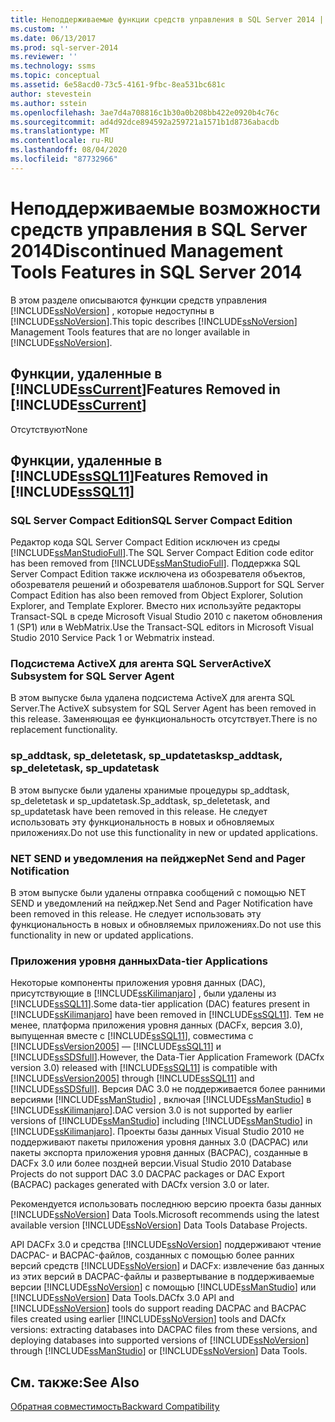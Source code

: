 ```yaml
---
title: Неподдерживаемые функции средств управления в SQL Server 2014 | Документация Майкрософт
ms.custom: ''
ms.date: 06/13/2017
ms.prod: sql-server-2014
ms.reviewer: ''
ms.technology: ssms
ms.topic: conceptual
ms.assetid: 6e58acd0-73c5-4161-9fbc-8ea531bc681c
author: stevestein
ms.author: sstein
ms.openlocfilehash: 3ae7d4a708816c1b30a0b208bb422e0920b4c76c
ms.sourcegitcommit: ad4d92dce894592a259721a1571b1d8736abacdb
ms.translationtype: MT
ms.contentlocale: ru-RU
ms.lasthandoff: 08/04/2020
ms.locfileid: "87732966"
---
```

# <a name="discontinued-management-tools-features-in-sql-server-2014"></a><span data-ttu-id="9ac6d-102">Неподдерживаемые возможности средств управления в SQL Server 2014</span><span class="sxs-lookup"><span data-stu-id="9ac6d-102">Discontinued Management Tools Features in SQL Server 2014</span></span>
  <span data-ttu-id="9ac6d-103">В этом разделе описываются функции средств управления [!INCLUDE[ssNoVersion](../includes/ssnoversion-md.md)] , которые недоступны в [!INCLUDE[ssNoVersion](../includes/ssnoversion-md.md)].</span><span class="sxs-lookup"><span data-stu-id="9ac6d-103">This topic describes [!INCLUDE[ssNoVersion](../includes/ssnoversion-md.md)] Management Tools features that are no longer available in [!INCLUDE[ssNoVersion](../includes/ssnoversion-md.md)].</span></span>  
  
## <a name="features-removed-in-sscurrent"></a><span data-ttu-id="9ac6d-104">Функции, удаленные в [!INCLUDE[ssCurrent](../includes/sscurrent-md.md)]</span><span class="sxs-lookup"><span data-stu-id="9ac6d-104">Features Removed in [!INCLUDE[ssCurrent](../includes/sscurrent-md.md)]</span></span>  
 <span data-ttu-id="9ac6d-105">Отсутствуют</span><span class="sxs-lookup"><span data-stu-id="9ac6d-105">None</span></span>  
  
## <a name="features-removed-in-sssql11"></a><span data-ttu-id="9ac6d-106">Функции, удаленные в [!INCLUDE[ssSQL11](../includes/sssql11-md.md)]</span><span class="sxs-lookup"><span data-stu-id="9ac6d-106">Features Removed in [!INCLUDE[ssSQL11](../includes/sssql11-md.md)]</span></span>  
  
### <a name="sql-server-compact-edition"></a><span data-ttu-id="9ac6d-107">SQL Server Compact Edition</span><span class="sxs-lookup"><span data-stu-id="9ac6d-107">SQL Server Compact Edition</span></span>  
 <span data-ttu-id="9ac6d-108">Редактор кода SQL Server Compact Edition исключен из среды [!INCLUDE[ssManStudioFull](../includes/ssmanstudiofull-md.md)].</span><span class="sxs-lookup"><span data-stu-id="9ac6d-108">The SQL Server Compact Edition code editor has been removed from [!INCLUDE[ssManStudioFull](../includes/ssmanstudiofull-md.md)].</span></span> <span data-ttu-id="9ac6d-109">Поддержка SQL Server Compact Edition также исключена из обозревателя объектов, обозревателя решений и обозревателя шаблонов.</span><span class="sxs-lookup"><span data-stu-id="9ac6d-109">Support for SQL Server Compact Edition has also been removed from Object Explorer, Solution Explorer, and Template Explorer.</span></span> <span data-ttu-id="9ac6d-110">Вместо них используйте редакторы Transact-SQL в среде Microsoft Visual Studio 2010 с пакетом обновления 1 (SP1) или в WebMatrix.</span><span class="sxs-lookup"><span data-stu-id="9ac6d-110">Use the Transact-SQL editors in Microsoft Visual Studio 2010 Service Pack 1 or Webmatrix instead.</span></span>  
  
### <a name="activex-subsystem-for-sql-server-agent"></a><span data-ttu-id="9ac6d-111">Подсистема ActiveX для агента SQL Server</span><span class="sxs-lookup"><span data-stu-id="9ac6d-111">ActiveX Subsystem for SQL Server Agent</span></span>  
 <span data-ttu-id="9ac6d-112">В этом выпуске была удалена подсистема ActiveX для агента SQL Server.</span><span class="sxs-lookup"><span data-stu-id="9ac6d-112">The ActiveX subsystem for SQL Server Agent has been removed in this release.</span></span> <span data-ttu-id="9ac6d-113">Заменяющая ее функциональность отсутствует.</span><span class="sxs-lookup"><span data-stu-id="9ac6d-113">There is no replacement functionality.</span></span>  
  
### <a name="sp_addtask-sp_deletetask-sp_updatetask"></a><span data-ttu-id="9ac6d-114">sp_addtask, sp_deletetask, sp_updatetask</span><span class="sxs-lookup"><span data-stu-id="9ac6d-114">sp_addtask, sp_deletetask, sp_updatetask</span></span>  
 <span data-ttu-id="9ac6d-115">В этом выпуске были удалены хранимые процедуры sp_addtask, sp_deletetask и sp_updatetask.</span><span class="sxs-lookup"><span data-stu-id="9ac6d-115">Sp_addtask, sp_deletetask, and sp_updatetask have been removed in this release.</span></span> <span data-ttu-id="9ac6d-116">Не следует использовать эту функциональность в новых и обновляемых приложениях.</span><span class="sxs-lookup"><span data-stu-id="9ac6d-116">Do not use this functionality in new or updated applications.</span></span>  
  
### <a name="net-send-and-pager-notification"></a><span data-ttu-id="9ac6d-117">NET SEND и уведомления на пейджер</span><span class="sxs-lookup"><span data-stu-id="9ac6d-117">Net Send and Pager Notification</span></span>  
 <span data-ttu-id="9ac6d-118">В этом выпуске были удалены отправка сообщений с помощью NET SEND и уведомлений на пейджер.</span><span class="sxs-lookup"><span data-stu-id="9ac6d-118">Net Send and Pager Notification have been removed in this release.</span></span> <span data-ttu-id="9ac6d-119">Не следует использовать эту функциональность в новых и обновляемых приложениях.</span><span class="sxs-lookup"><span data-stu-id="9ac6d-119">Do not use this functionality in new or updated applications.</span></span>  
  
### <a name="data-tier-applications"></a><span data-ttu-id="9ac6d-120">Приложения уровня данных</span><span class="sxs-lookup"><span data-stu-id="9ac6d-120">Data-tier Applications</span></span>  
 <span data-ttu-id="9ac6d-121">Некоторые компоненты приложения уровня данных (DAC), присутствующие в [!INCLUDE[ssKilimanjaro](../includes/sskilimanjaro-md.md)] , были удалены из [!INCLUDE[ssSQL11](../includes/sssql11-md.md)].</span><span class="sxs-lookup"><span data-stu-id="9ac6d-121">Some data-tier application (DAC) features present in [!INCLUDE[ssKilimanjaro](../includes/sskilimanjaro-md.md)] have been removed in [!INCLUDE[ssSQL11](../includes/sssql11-md.md)].</span></span> <span data-ttu-id="9ac6d-122">Тем не менее, платформа приложения уровня данных (DACFx, версия 3.0), выпущенная вместе с [!INCLUDE[ssSQL11](../includes/sssql11-md.md)], совместима с [!INCLUDE[ssVersion2005](../includes/ssversion2005-md.md)] — [!INCLUDE[ssSQL11](../includes/sssql11-md.md)] и [!INCLUDE[ssSDSfull](../includes/sssdsfull-md.md)].</span><span class="sxs-lookup"><span data-stu-id="9ac6d-122">However, the Data-Tier Application Framework (DACfx version 3.0) released with [!INCLUDE[ssSQL11](../includes/sssql11-md.md)] is compatible with [!INCLUDE[ssVersion2005](../includes/ssversion2005-md.md)] through [!INCLUDE[ssSQL11](../includes/sssql11-md.md)] and [!INCLUDE[ssSDSfull](../includes/sssdsfull-md.md)].</span></span> <span data-ttu-id="9ac6d-123">Версия DAC 3.0 не поддерживается более ранними версиями [!INCLUDE[ssManStudio](../includes/ssmanstudio-md.md)] , включая [!INCLUDE[ssManStudio](../includes/ssmanstudio-md.md)] в [!INCLUDE[ssKilimanjaro](../includes/sskilimanjaro-md.md)].</span><span class="sxs-lookup"><span data-stu-id="9ac6d-123">DAC version 3.0 is not supported by earlier versions of [!INCLUDE[ssManStudio](../includes/ssmanstudio-md.md)] including [!INCLUDE[ssManStudio](../includes/ssmanstudio-md.md)] in [!INCLUDE[ssKilimanjaro](../includes/sskilimanjaro-md.md)].</span></span> <span data-ttu-id="9ac6d-124">Проекты базы данных Visual Studio 2010 не поддерживают пакеты приложения уровня данных 3.0 (DACPAC) или пакеты экспорта приложения уровня данных (BACPAC), созданные в DACFx 3.0 или более поздней версии.</span><span class="sxs-lookup"><span data-stu-id="9ac6d-124">Visual Studio 2010 Database Projects do not support DAC 3.0 DACPAC packages or DAC Export (BACPAC) packages generated with DACfx version 3.0 or later.</span></span>  
  
 <span data-ttu-id="9ac6d-125">Рекомендуется использовать последнюю версию проекта базы данных [!INCLUDE[ssNoVersion](../includes/ssnoversion-md.md)] Data Tools.</span><span class="sxs-lookup"><span data-stu-id="9ac6d-125">Microsoft recommends using the latest available version [!INCLUDE[ssNoVersion](../includes/ssnoversion-md.md)] Data Tools Database Projects.</span></span>  
  
 <span data-ttu-id="9ac6d-126">API DACFx 3.0 и средства [!INCLUDE[ssNoVersion](../includes/ssnoversion-md.md)] поддерживают чтение DACPAC- и BACPAC-файлов, созданных с помощью более ранних версий средств [!INCLUDE[ssNoVersion](../includes/ssnoversion-md.md)] и DACFx: извлечение баз данных из этих версий в DACPAC-файлы и развертывание в поддерживаемые версии [!INCLUDE[ssNoVersion](../includes/ssnoversion-md.md)] с помощью [!INCLUDE[ssManStudio](../includes/ssmanstudio-md.md)] или [!INCLUDE[ssNoVersion](../includes/ssnoversion-md.md)] Data Tools.</span><span class="sxs-lookup"><span data-stu-id="9ac6d-126">DACfx 3.0 API and [!INCLUDE[ssNoVersion](../includes/ssnoversion-md.md)] tools do support reading DACPAC and BACPAC files created using earlier [!INCLUDE[ssNoVersion](../includes/ssnoversion-md.md)] tools and DACfx versions: extracting databases into DACPAC files from these versions, and deploying databases into supported versions of [!INCLUDE[ssNoVersion](../includes/ssnoversion-md.md)] through [!INCLUDE[ssManStudio](../includes/ssmanstudio-md.md)] or [!INCLUDE[ssNoVersion](../includes/ssnoversion-md.md)] Data Tools.</span></span>  
  
## <a name="see-also"></a><span data-ttu-id="9ac6d-127">См. также:</span><span class="sxs-lookup"><span data-stu-id="9ac6d-127">See Also</span></span>  
 [<span data-ttu-id="9ac6d-128">Обратная совместимость</span><span class="sxs-lookup"><span data-stu-id="9ac6d-128">Backward Compatibility</span></span>](../../2014/getting-started/backward-compatibility.md)  
  
  

